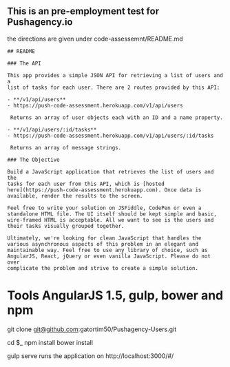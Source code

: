 ## This is an pre-employment test for Pushagency.io

the directions are given under code-assessemnt/README.md

```
## README

### The API

This app provides a simple JSON API for retrieving a list of users and a
list of tasks for each user. There are 2 routes provided by this API:

- **/v1/api/users**
- https://push-code-assessment.herokuapp.com/v1/api/users

 Returns an array of user objects each with an ID and a name property.

- **/v1/api/users/:id/tasks**
- https://push-code-assessment.herokuapp.com/v1/api/users/:id/tasks

 Returns an array of message strings.

### The Objective

Build a JavaScript application that retrieves the list of users and the
tasks for each user from this API, which is [hosted
here](https://push-code-assessment.herokuapp.com). Once data is
available, render the results to the screen.

Feel free to write your solution on JSFiddle, CodePen or even a
standalone HTML file. The UI itself should be kept simple and basic,
wire-framed HTML is acceptable. All we want to see is the users and
their tasks visually grouped together.

Ultimately, we're looking for clean JavaScript that handles the
various asynchronous aspects of this problem in an elegant and
maintainable way. Feel free to use any library of choice, such as
AngularJS, React, jQuery or even vanilla JavaScript. Please do not over
complicate the problem and strive to create a simple solution.

```

# Tools AngularJS 1.5, gulp, bower and npm

git clone git@github.com:gatortim50/Pushagency-Users.git

cd $_
npm install
bower install

gulp serve 
runs the application on http://localhost:3000/#/
